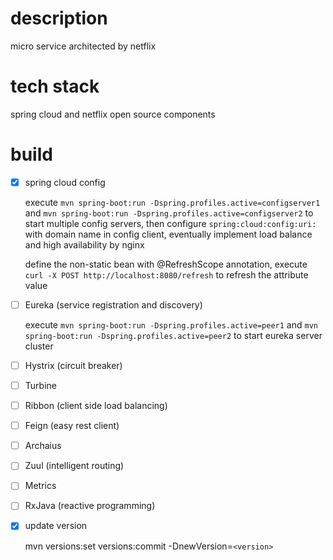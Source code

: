 description
=======
micro service architected by netflix

tech stack
=======
spring cloud and netflix open source components

build
=======
- [x] spring cloud config
	
	execute `mvn spring-boot:run -Dspring.profiles.active=configserver1` and `mvn spring-boot:run -Dspring.profiles.active=configserver2` to start multiple config servers, then configure `spring:cloud:config:uri:` with domain name in config client, eventually implement load balance and high availability by nginx
	
    define the non-static bean with @RefreshScope annotation, execute `curl -X POST http://localhost:8080/refresh` to refresh the attribute value

- [ ] Eureka (service registration and discovery)

	execute `mvn spring-boot:run -Dspring.profiles.active=peer1` and `mvn spring-boot:run -Dspring.profiles.active=peer2` to start eureka server cluster

- [ ] Hystrix (circuit breaker)

- [ ] Turbine

- [ ] Ribbon (client side load balancing)

- [ ] Feign (easy rest client)

- [ ] Archaius

- [ ] Zuul (intelligent routing)

- [ ] Metrics

- [ ] RxJava (reactive programming)

- [x] update version

    mvn versions:set versions:commit -DnewVersion=`<version>`
